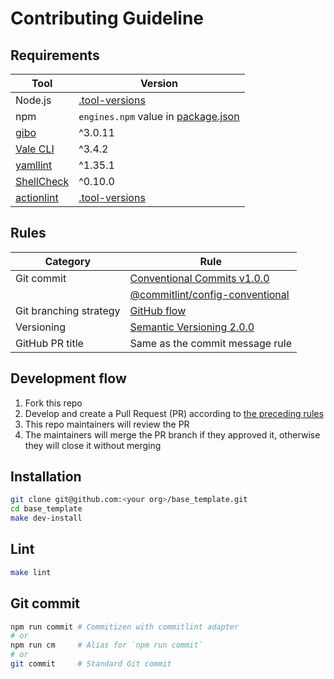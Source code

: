 # Contributing Guideline

## Requirements

| Tool                                                 | Version                                                                                               |
| ---------------------------------------------------- | ----------------------------------------------------------------------------------------------------- |
| Node.js                                              | [.tool-versions](https://github.com/haru52/base_template/blob/main/.tool-versions)                    |
| npm                                                  | `engines.npm` value in [package.json](https://github.com/haru52/base_template/blob/main/package.json) |
| [gibo](https://github.com/simonwhitaker/gibo)        | ^3.0.11                                                                                               |
| [Vale CLI](https://vale.sh/)                         | ^3.4.2                                                                                                |
| [yamllint](https://yamllint.readthedocs.io/)         | ^1.35.1                                                                                               |
| [ShellCheck](https://github.com/koalaman/shellcheck) | ^0.10.0                                                                                               |
| [actionlint](https://github.com/rhysd/actionlint)    | [.tool-versions](https://github.com/haru52/base_template/blob/main/.tool-versions)                    |

## Rules

| Category               | Rule                                                                                                                                |
| ---------------------- | ----------------------------------------------------------------------------------------------------------------------------------- |
| Git commit             | [Conventional Commits v1.0.0](https://www.conventionalcommits.org/en/v1.0.0/)                                                       |
|                        | [@commitlint/config-conventional](https://github.com/conventional-changelog/commitlint/tree/master/@commitlint/config-conventional) |
| Git branching strategy | [GitHub flow](https://docs.github.com/en/get-started/quickstart/github-flow)                                                        |
| Versioning             | [Semantic Versioning 2.0.0](https://semver.org/spec/v2.0.0.html)                                                                    |
| GitHub PR title        | Same as the commit message rule                                                                                                     |

## Development flow

1. Fork this repo
2. Develop and create a Pull Request (PR) according to [the preceding rules](#rules)
3. This repo maintainers will review the PR
4. The maintainers will merge the PR branch if they approved it, otherwise they will close it without merging

## Installation

```sh
git clone git@github.com:<your org>/base_template.git
cd base_template
make dev-install
```

## Lint

```sh
make lint
```

## Git commit

```sh
npm run commit # Commitizen with commitlint adapter
# or
npm run cm     # Alias for `npm run commit`
# or
git commit     # Standard Git commit
```
